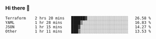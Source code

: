 ### Hi there 👋


<!--START_SECTION:waka-->

```text
Terraform    2 hrs 20 mins   ██████▓░░░░░░░░░░░░░░░░░░   26.58 %
YAML         1 hr 28 mins    ████▒░░░░░░░░░░░░░░░░░░░░   16.83 %
JSON         1 hr 15 mins    ███▓░░░░░░░░░░░░░░░░░░░░░   14.27 %
Other        1 hr 11 mins    ███▒░░░░░░░░░░░░░░░░░░░░░   13.53 %
```

<!--END_SECTION:waka-->

<!--
**ssrahul96/ssrahul96** is a ✨ _special_ ✨ repository because its `README.md` (this file) appears on your GitHub profile.

Here are some ideas to get you started:

- 🔭 I’m currently working on ...
- 🌱 I’m currently learning ...
- 👯 I’m looking to collaborate on ...
- 🤔 I’m looking for help with ...
- 💬 Ask me about ...
- 📫 How to reach me: ...
- 😄 Pronouns: ...
- ⚡ Fun fact: ...
-->
